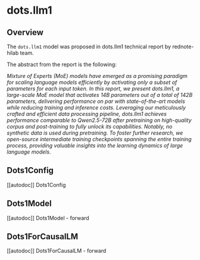 <!--Copyright 2024 The HuggingFace Team. All rights reserved.

Licensed under the Apache License, Version 2.0 (the "License"); you may not use this file except in compliance with
the License. You may obtain a copy of the License at

http://www.apache.org/licenses/LICENSE-2.0

Unless required by applicable law or agreed to in writing, software distributed under the License is distributed on
an "AS IS" BASIS, WITHOUT WARRANTIES OR CONDITIONS OF ANY KIND, either express or implied. See the License for the
specific language governing permissions and limitations under the License.

⚠️ Note that this file is in Markdown but contain specific syntax for our doc-builder (similar to MDX) that may not be
rendered properly in your Markdown viewer.

-->

# dots.llm1

## Overview

The `dots.llm1` model was proposed in dots.llm1 technical report by rednote-hilab team.

The abstract from the report is the following:

*Mixture of Experts (MoE) models have emerged as a promising paradigm for scaling language models efficiently by activating only a subset of parameters for each input token. In this report, we present dots.llm1, a large-scale MoE model that activates 14B parameters out of a total of 142B parameters, delivering performance on par with state-of-the-art models while reducing training and inference costs. Leveraging our meticulously crafted and efficient data processing pipeline, dots.llm1 achieves performance comparable to Qwen2.5-72B after pretraining on high-quality corpus and post-training to fully unlock its capabilities. Notably, no synthetic data is used during pretraining. To foster further research, we open-source intermediate training checkpoints spanning the entire training process, providing valuable insights into the learning dynamics of large language models.*


## Dots1Config

[[autodoc]] Dots1Config

## Dots1Model

[[autodoc]] Dots1Model
    - forward

## Dots1ForCausalLM

[[autodoc]] Dots1ForCausalLM
    - forward
